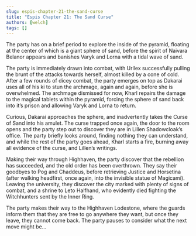 ```yaml
---
slug: espis-chapter-21-the-sand-curse
title: "Espis Chapter 21: The Sand Curse"
authors: [welch]
tags: []
---
```


The party has on a brief period to explore the inside of the pyramid, floating at the center of which is a giant sphere of sand, before the spirit of Naivara Belanor appears and banishes Varyk and Lorna with a tidal wave of sand.

<!--truncate-->
 
The party is immediately drawn into combat, with Urllex successfully pulling the brunt of the attacks towards herself, almost killed by a cone of cold. After a few rounds of dicey combat, the party emerges on top as Dakarai uses all of his ki to stun the archmage, again and again, before she is overwhelmed. The archmage dismissed for now, Kharl repairs the damage to the magical tablets within the pyramid, forcing the sphere of sand back into it’s prison and allowing Varyk and Lorna to return.
 
Curious, Dakarai approaches the sphere, and inadvertently takes the Curse of Sand into his amulet. The curse trapped once again, the door to the room opens and the party step out to discover they are in Lillen Shadowcloak’s office. The party briefly looks around, finding nothing they can understand, and while the rest of the party goes ahead, Kharl starts a fire, burning away all evidence of the curse, and Lillen’s writings.
 
Making their way through Highhaven, the party discover that the rebellion has succeeded, and the old order has been overthrown. They say their goodbyes to Pog and Chaddeus, before retrieving Justice and Horsetina (after walking headfirst, once again, into the invisible statue of Magicami). Leaving the university, they discover the city marked with plenty of signs of combat, and a shrine to Leto Halfhand, who evidently died fighting the Witchhunters sent by the Inner Ring.
 
The party makes their way to the Highhaven Lodestone, where the guards inform them that they are free to go anywhere they want, but once they leave, they cannot come back. The party pauses to consider what the next move might be…